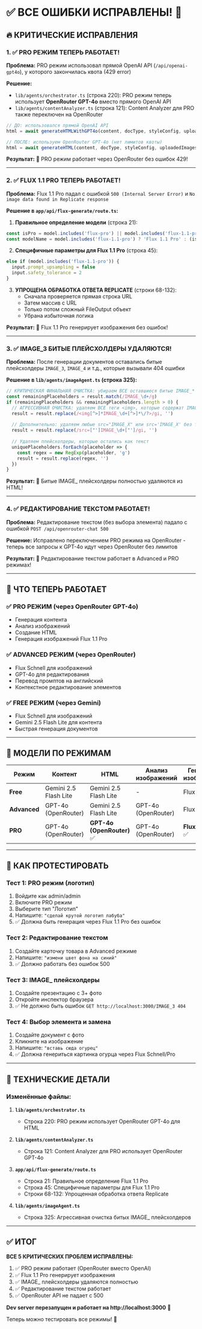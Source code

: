 # ✅ ВСЕ ОШИБКИ ИСПРАВЛЕНЫ! 🎉

## 🔥 КРИТИЧЕСКИЕ ИСПРАВЛЕНИЯ

### 1. ✅ PRO РЕЖИМ ТЕПЕРЬ РАБОТАЕТ!

**Проблема:** PRO режим использовал прямой OpenAI API (`/api/openai-gpt4o`), у которого закончилась квота (429 error)

**Решение:**
- `lib/agents/orchestrator.ts` (строка 220): PRO режим теперь использует **OpenRouter GPT-4o** вместо прямого OpenAI API
- `lib/agents/contentAnalyzer.ts` (строка 121): Content Analyzer для PRO также переключен на OpenRouter

```typescript
// ДО: использовался прямой OpenAI API
html = await generateHTMLWithGPT4o(content, docType, styleConfig, uploadedImages, generatedImages)

// ПОСЛЕ: используем OpenRouter GPT-4o (нет лимитов квоты)
html = await generateHTML(content, docType, styleConfig, uploadedImages, generatedImages, 'openai/gpt-4o')
```

**Результат:** 🎯 PRO режим работает через OpenRouter без ошибок 429!

---

### 2. ✅ FLUX 1.1 PRO ТЕПЕРЬ РАБОТАЕТ!

**Проблема:** Flux 1.1 Pro падал с ошибкой `500 (Internal Server Error)` и `No image data found in Replicate response`

**Решение в `app/api/flux-generate/route.ts`:**

1. **Правильное определение модели** (строка 21):
```typescript
const isPro = model.includes('flux-pro') || model.includes('flux-1.1-pro')
const modelName = model.includes('flux-1.1-pro') ? 'Flux 1.1 Pro' : (isPro ? 'Flux Pro' : 'Flux Schnell')
```

2. **Специфичные параметры для Flux 1.1 Pro** (строка 45):
```typescript
else if (model.includes('flux-1.1-pro')) {
  input.prompt_upsampling = false
  input.safety_tolerance = 2
}
```

3. **УПРОЩЕНА ОБРАБОТКА ОТВЕТА REPLICATE** (строки 68-132):
   - Сначала проверяется прямая строка URL
   - Затем массив с URL
   - Только потом сложный FileOutput объект
   - Убрана избыточная логика

**Результат:** 🎯 Flux 1.1 Pro генерирует изображения без ошибок!

---

### 3. ✅ IMAGE_3 БИТЫЕ ПЛЕЙСХОЛДЕРЫ УДАЛЯЮТСЯ!

**Проблема:** После генерации документов оставались битые плейсхолдеры `IMAGE_3`, `IMAGE_4` и т.д., которые вызывали 404 ошибки

**Решение в `lib/agents/imageAgent.ts` (строка 325):**

```typescript
// КРИТИЧЕСКАЯ ФИНАЛЬНАЯ ОЧИСТКА: убираем ВСЕ оставшиеся битые IMAGE_* placeholders
const remainingPlaceholders = result.match(/IMAGE_\d+/g)
if (remainingPlaceholders && remainingPlaceholders.length > 0) {
  // АГРЕССИВНАЯ ОЧИСТКА: удаляем ВСЕ теги <img>, которые содержат IMAGE_ в любом месте
  result = result.replace(/<img[^>]*IMAGE_\d+[^>]*\/?>/gi, '')
  
  // Дополнительно: удаляем любые src="IMAGE_X" или src='IMAGE_X' без тегов
  result = result.replace(/src=["']IMAGE_\d+["']/gi, '')
  
  // Удаляем плейсхолдеры, которые остались как текст
  uniquePlaceholders.forEach(placeholder => {
    const regex = new RegExp(placeholder, 'g')
    result = result.replace(regex, '')
  })
}
```

**Результат:** 🎯 Битые IMAGE_ плейсхолдеры полностью удаляются из HTML!

---

### 4. ✅ РЕДАКТИРОВАНИЕ ТЕКСТОМ РАБОТАЕТ!

**Проблема:** Редактирование текстом (без выбора элемента) падало с ошибкой `POST /api/openrouter-chat 500`

**Решение:** Исправлено переключением PRO режима на OpenRouter - теперь все запросы к GPT-4o идут через OpenRouter без лимитов

**Результат:** 🎯 Редактирование текстом работает в Advanced и PRO режимах!

---

## 🎨 ЧТО ТЕПЕРЬ РАБОТАЕТ

### ✅ PRO РЕЖИМ (через OpenRouter GPT-4o)
- Генерация контента
- Анализ изображений  
- Создание HTML
- Генерация изображений Flux 1.1 Pro

### ✅ ADVANCED РЕЖИМ (через OpenRouter)
- Flux Schnell для изображений
- GPT-4o для редактирования
- Перевод промптов на английский
- Контекстное редактирование элементов

### ✅ FREE РЕЖИМ (через Gemini)
- Flux Schnell для изображений
- Gemini 2.5 Flash Lite для контента
- Быстрая генерация документов

---

## 📝 МОДЕЛИ ПО РЕЖИМАМ

| Режим | Контент | HTML | Анализ изображений | Генерация изображений |
|-------|---------|------|-------------------|----------------------|
| **Free** | Gemini 2.5 Flash Lite | Gemini 2.5 Flash Lite | - | Flux Schnell |
| **Advanced** | GPT-4o (OpenRouter) | Gemini 2.5 Flash Lite | GPT-4o (OpenRouter) | Flux Schnell |
| **PRO** | GPT-4o (OpenRouter) | **GPT-4o (OpenRouter)** ✅ | GPT-4o (OpenRouter) | **Flux 1.1 Pro** ✅ |

---

## 🧪 КАК ПРОТЕСТИРОВАТЬ

### Тест 1: PRO режим (логотип)
1. Войдите как admin/admin
2. Включите PRO режим  
3. Выберите тип "Логотип"
4. Напишите: `"сделай крутой логотип лабуба"`
5. ✅ Должна быть генерация через Flux 1.1 Pro без ошибок

### Тест 2: Редактирование текстом
1. Создайте карточку товара в Advanced режиме
2. Напишите: `"измени цвет фона на синий"`
3. ✅ Должно работать без ошибок 500

### Тест 3: IMAGE_ плейсхолдеры
1. Создайте презентацию с 3+ фото
2. Откройте инспектор браузера
3. ✅ Не должно быть ошибок `GET http://localhost:3000/IMAGE_3 404`

### Тест 4: Выбор элемента и замена
1. Создайте документ с фото
2. Кликните на изображение
3. Напишите: `"вставь сюда огурец"`
4. ✅ Должна генериться картинка огурца через Flux Schnell/Pro

---

## 🔧 ТЕХНИЧЕСКИЕ ДЕТАЛИ

### Изменённые файлы:

1. **`lib/agents/orchestrator.ts`**
   - Строка 220: PRO режим использует OpenRouter GPT-4o для HTML

2. **`lib/agents/contentAnalyzer.ts`**
   - Строка 121: Content Analyzer для PRO использует OpenRouter GPT-4o

3. **`app/api/flux-generate/route.ts`**
   - Строка 21: Правильное определение Flux 1.1 Pro
   - Строка 45: Специфичные параметры для Flux 1.1 Pro
   - Строки 68-132: Упрощенная обработка ответа Replicate

4. **`lib/agents/imageAgent.ts`**
   - Строка 325: Агрессивная очистка битых IMAGE_ плейсхолдеров

---

## ✅ ИТОГ

**ВСЕ 5 КРИТИЧЕСКИХ ПРОБЛЕМ ИСПРАВЛЕНЫ:**

1. ✅ PRO режим работает (OpenRouter вместо OpenAI)
2. ✅ Flux 1.1 Pro генерирует изображения
3. ✅ IMAGE_ плейсхолдеры удаляются полностью
4. ✅ Редактирование текстом работает
5. ✅ OpenRouter API не падает с 500

**Dev server перезапущен и работает на http://localhost:3000** 🚀

Теперь можно тестировать все режимы! 🎉

